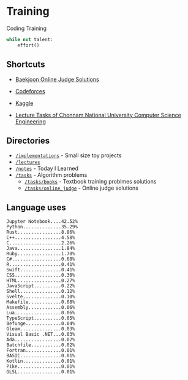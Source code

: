 # Training
Coding Training

```python
while not talent:
    effort()
```

## Shortcuts
* [Baekjoon Online Judge Solutions](./tasks/online_judge/baekjoon/)
* [Codeforces](./tasks/competitive/codeforces/)
* [Kaggle](./tasks/competitive/kaggle)

* [Lecture Tasks of Chonnam National University Computer Science Engineering](./lectures/jnu/)

## Directories
* [`/implementations`](./implementations/) - Small size toy projects
* [`/lectures`](./lectures/)
* [`/notes`](./notes/) - Today I Learned
* [`/tasks`](./tasks/) - Algorithm problems
  * [`/tasks/books`](./tasks/books/) - Textbook training problmes solutions
  * [`/tasks/online_judge`](./tasks/online_judge/) - Online judge solutions

## Language uses
```
Jupyter Notebook....42.52%
Python..............35.29%
Rust................8.86%
C++.................4.58%
C...................2.26%
Java................1.84%
Ruby................1.70%
C#..................0.68%
R...................0.41%
Swift...............0.41%
CSS.................0.30%
HTML................0.27%
JavaScript..........0.22%
Shell...............0.12%
Svelte..............0.10%
Makefile............0.08%
Assembly............0.06%
Lua.................0.06%
TypeScript..........0.05%
Befunge.............0.04%
Gleam...............0.03%
Visual Basic .NET...0.03%
Ada.................0.02%
Batchfile...........0.02%
Fortran.............0.01%
BASIC...............0.01%
Kotlin..............0.01%
Pike................0.01%
GLSL................0.01%
```
